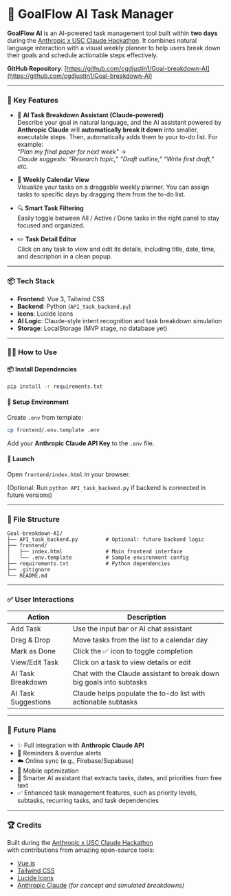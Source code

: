 # 🚀 GoalFlow AI Task Manager


**GoalFlow AI** is an AI-powered task management tool built within **two days** during the [Anthropic x USC Claude Hackathon](https://anthropic-usc-hackathon.devpost.com/). It combines natural language interaction with a visual weekly planner to help users break down their goals and schedule actionable steps effectively.

**GitHub Repository**: [https://github.com/cgdjustin1/Goal-breakdown-AI](https://github.com/cgdjustin1/Goal-breakdown-AI)

---

### 🌟 Key Features

- 🧠 **AI Task Breakdown Assistant (Claude-powered)**  
  Describe your goal in natural language, and the AI assistant powered by **Anthropic Claude** will **automatically break it down** into smaller, executable steps. Then, automatically adds them to your to-do list.
  For example:  
  _"Plan my final paper for next week"_ →  
  _Claude suggests: “Research topic,” “Draft outline,” “Write first draft,” etc._

- 📆 **Weekly Calendar View**  
  Visualize your tasks on a draggable weekly planner. You can assign tasks to specific days by dragging them from the to-do list.

- 🔍 **Smart Task Filtering**  
  Easily toggle between All / Active / Done tasks in the right panel to stay focused and organized.

- ✏️ **Task Detail Editor**  
  Click on any task to view and edit its details, including title, date, time, and description in a clean popup.

---

### 📦 Tech Stack

- **Frontend**: Vue 3, Tailwind CSS  
- **Backend**: Python (`API_task_backend.py`)  
- **Icons**: Lucide Icons  
- **AI Logic**: Claude-style intent recognition and task breakdown simulation  
- **Storage**: LocalStorage (MVP stage, no database yet)

---

### 🧑‍💻 How to Use

#### 📦 Install Dependencies

```bash
pip install -r requirements.txt
```

#### 🔧 Setup Environment

Create `.env` from template:

```bash
cp frontend/.env.template .env
```

Add your **Anthropic Claude API Key** to the `.env` file.

#### 🚀 Launch

Open `frontend/index.html` in your browser.

(Optional: Run `python API_task_backend.py` if backend is connected in future versions)

---

### 📁 File Structure

```
Goal-breakdown-AI/
├── API_task_backend.py         # Optional: future backend logic
├── frontend/
│   ├── index.html              # Main frontend interface
│   └── .env.template           # Sample environment config
├── requirements.txt            # Python dependencies
├── .gitignore
└── README.md
```

---

### ✅ User Interactions

| Action               | Description                                                             |
|----------------------|-------------------------------------------------------------------------|
| Add Task             | Use the input bar or AI chat assistant                                  |
| Drag & Drop          | Move tasks from the list to a calendar day                              |
| Mark as Done         | Click the ✅ icon to toggle completion                                  |
| View/Edit Task       | Click on a task to view details or edit                                 |
| AI Task Breakdown    | Chat with the Claude assistant to break down big goals into subtasks    |
| AI Task Suggestions  | Claude helps populate the to-do list with actionable subtasks           |

---

### 🔮 Future Plans

- ✨ Full integration with **Anthropic Claude API**  
- 🔔 Reminders & overdue alerts  
- ☁️ Online sync (e.g., Firebase/Supabase)  
- 📱 Mobile optimization  
- 🤝 Smarter AI assistant that extracts tasks, dates, and priorities from free text  
- ✅ Enhanced task management features, such as priority levels, subtasks, recurring tasks, and task dependencies

---

### 🏆 Credits

Built during the [Anthropic x USC Claude Hackathon](https://anthropic-usc-hackathon.devpost.com/)  
with contributions from amazing open-source tools:

- [Vue.js](https://vuejs.org/)  
- [Tailwind CSS](https://tailwindcss.com/)  
- [Lucide Icons](https://lucide.dev/)  
- [Anthropic Claude](https://www.anthropic.com/index/claude) *(for concept and simulated breakdowns)*
